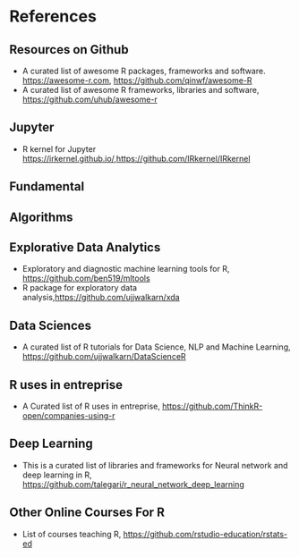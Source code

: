 # References 


## Resources on Github
+ A curated list of awesome R packages, frameworks and software. https://awesome-r.com, https://github.com/qinwf/awesome-R
+ A curated list of awesome R frameworks, libraries and software, https://github.com/uhub/awesome-r

## Jupyter
+ R kernel for Jupyter https://irkernel.github.io/,https://github.com/IRkernel/IRkernel

## Fundamental

## Algorithms

## Explorative Data Analytics
+ Exploratory and diagnostic machine learning tools for R, https://github.com/ben519/mltools
+ R package for exploratory data analysis,https://github.com/ujjwalkarn/xda

## Data Sciences
+ A curated list of R tutorials for Data Science, NLP and Machine Learning, https://github.com/ujjwalkarn/DataScienceR

## R uses in entreprise
+ A Curated list of R uses in entreprise, https://github.com/ThinkR-open/companies-using-r

## Deep Learning
+ This is a curated list of libraries and frameworks for Neural network and deep learning in R, https://github.com/talegari/r_neural_network_deep_learning

## Other Online Courses For R
+ List of courses teaching R, https://github.com/rstudio-education/rstats-ed
